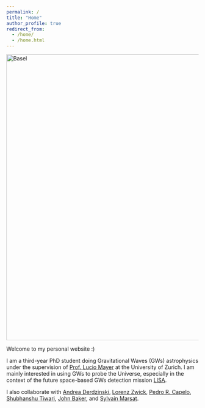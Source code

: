 ```yaml
---
permalink: /
title: "Home"
author_profile: true
redirect_from: 
  - /home/
  - /home.html
---
```



<img class="img-responsive" src="https://muditgarg96.github.io/images/Profile2.jpg" title="Basel" width="750">

Welcome to my personal website :)

I am a third-year PhD student doing Gravitational Waves (GWs) astrophysics under the supervision of <a href = "https://www.ics.uzh.ch/en/research/research-groups/Lucio-Mayer.html"  target="_blank">Prof. Lucio Mayer</a> at the University of Zurich. I am mainly interested in using GWs to probe the Universe, especially in the context of the future space-based GWs detection mission <a href= "https://www.elisascience.org /" target="_blank">LISA</a>. 

I also collaborate with <a href="https://www.ics.uzh.ch/~aderdz/" target="_blank">Andrea Derdzinski</a>, <a href="https://lorenzzwick96.github.io/" target="_blank">Lorenz Zwick</a>, <a href="https://www.ics.uzh.ch/~pcapelo/" target="_blank">Pedro R. Capelo</a>, <a href="https://www.physik.uzh.ch/en/groups/jetzer/People/Shubhanshu-Tiwari.html">Shubhanshu Tiwari</a>, <a href="https://imagine.gsfc.nasa.gov/features/bios/baker/" target="_blank">John Baker</a>, and <a href="https://annuaire.in2p3.fr/3631-9832/sylvain-marsat" target="_blank">Sylvain Marsat</a>.
